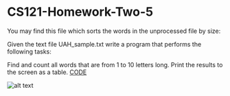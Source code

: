 # CS121-Homework-Two-5

You may find this file which sorts the words in the unprocessed file by size: 

Given the text file UAH_sample.txt  write a program that performs the following tasks:

Find and count all words that are from 1 to 10 letters long. Print the results to the screen as a table.
[CODE](https://github.com/link2427/CS121-Homework-Two-5/blob/master/CS121%20Homework%20Two%205/CS121%20Homework%20Two%205.cpp "Code")

![alt text](https://github.com/link2427/CS121-Homework-Two-5/blob/master/program5.PNG)
